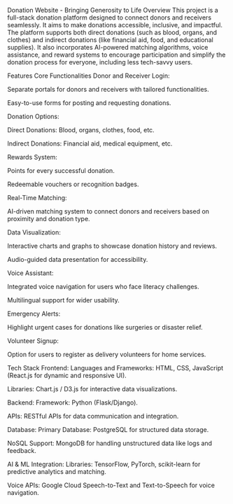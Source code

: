 Donation Website - Bringing Generosity to Life
Overview
This project is a full-stack donation platform designed to connect donors and receivers seamlessly. It aims to make donations accessible, inclusive, and impactful. The platform supports both direct donations (such as blood, organs, and clothes) and indirect donations (like financial aid, food, and educational supplies). It also incorporates AI-powered matching algorithms, voice assistance, and reward systems to encourage participation and simplify the donation process for everyone, including less tech-savvy users.

Features
Core Functionalities
Donor and Receiver Login:

Separate portals for donors and receivers with tailored functionalities.

Easy-to-use forms for posting and requesting donations.

Donation Options:

Direct Donations: Blood, organs, clothes, food, etc.

Indirect Donations: Financial aid, medical equipment, etc.

Rewards System:

Points for every successful donation.

Redeemable vouchers or recognition badges.

Real-Time Matching:

AI-driven matching system to connect donors and receivers based on proximity and donation type.

Data Visualization:

Interactive charts and graphs to showcase donation history and reviews.

Audio-guided data presentation for accessibility.

Voice Assistant:

Integrated voice navigation for users who face literacy challenges.

Multilingual support for wider usability.

Emergency Alerts:

Highlight urgent cases for donations like surgeries or disaster relief.

Volunteer Signup:

Option for users to register as delivery volunteers for home services.

Tech Stack
Frontend:
Languages and Frameworks: HTML, CSS, JavaScript (React.js for dynamic and responsive UI).

Libraries: Chart.js / D3.js for interactive data visualizations.

Backend:
Framework: Python (Flask/Django).

APIs: RESTful APIs for data communication and integration.

Database:
Primary Database: PostgreSQL for structured data storage.

NoSQL Support: MongoDB for handling unstructured data like logs and feedback.

AI & ML Integration:
Libraries: TensorFlow, PyTorch, scikit-learn for predictive analytics and matching.

Voice APIs: Google Cloud Speech-to-Text and Text-to-Speech for voice navigation.
